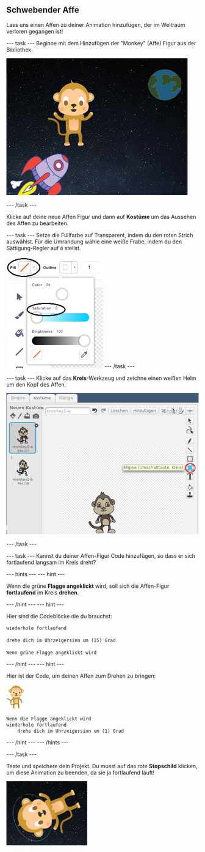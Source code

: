 ## Schwebender Affe

Lass uns einen Affen zu deiner Animation hinzufügen, der im Weltraum verloren gegangen ist!

\--- task \--- Beginne mit dem Hinzufügen der "Monkey" (Affe) Figur aus der Bibliothek.

![Hinzufügen einer Affen-Figur](images/space-monkey-sprite.png)

\--- /task \---

Klicke auf deine neue Affen Figur und dann auf **Kostüme** um das Aussehen des Affen zu bearbeiten.

\--- task \--- Setze die Füllfarbe auf Transparent, indem du den roten Strich auswählst. Für die Umrandung wähle eine weiße Frabe, indem du den Sättigung-Regler auf `0` stellst.

![Mache weiße Farbe](images/make-white.png) \--- /task \---

\--- task \--- Klicke auf das **Kreis**-Werkzeug und zeichne einen weißen Helm um den Kopf des Affen.

![Monkey space helmet](images/space-monkey-edit.png)

\--- /task \---

\--- task \--- Kannst du deiner Affen-Figur Code hinzufügen, so dass er sich fortlaufend langsam im Kreis dreht?

\--- hints \--- \--- hint \---

Wenn die grüne **Flagge angeklickt** wird, soll sich die Affen-Figur **fortlaufend** im Kreis **drehen**.

\--- /hint \--- \--- hint \---

Hier sind die Codeblöcke die du brauchst:

```blocks3
wiederhole fortlaufend

drehe dich im Uhrzeigersinn um (15) Grad

Wenn grüne Flagge angeklickt wird
```

\--- /hint \--- \--- hint \---

Hier ist der Code, um deinen Affen zum Drehen zu bringen:

![Affen Figur](images/sprite-monkey.png)

```blocks3
Wenn die Flagge angeklickt wird
wiederhole fortlaufend
    drehe dich im Uhrzeigersinn um (1) Grad
```

\--- /hint \--- \--- /hints \---

\--- /task \---

Teste und speichere dein Projekt. Du musst auf das rote **Stopschild** klicken, um diese Animation zu beenden, da sie ja fortlaufend läuft!

![Teste den drehenden Affen](images/space-spin-test.png)